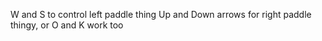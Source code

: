 W and S to control left paddle thing
Up and Down arrows for right paddle thingy, or O and K work too
